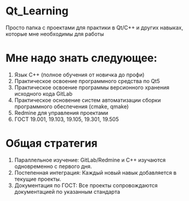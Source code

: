 # Qt_Learning
Просто папка с проектами для практики в Qt/C++ и других навыках, которые мне необходимы для работы


# Мне надо знать следующее:
1) Язык С++ (полное обучения от новичка до профи)
2) Практическое освоение программного средства по Qt5
3) Практическое освоение программы версионного хранения исходного кода GitLab
4) Практическое основение систем автоматизации сборки программного обеспечения (cmake, qmake)
5) Redmine для управления проектами
6) ГОСТ 19.001, 19.103, 19.105, 19.301, 19.505

# Общая стратегия
1) Параллельное изучение: GitLab/Redmine и C++ изучаются одновременно с первого дня.
2) Постепенная интеграция: Каждый новый навык добавляется в текущие проекты.
3) Документация по ГОСТ: Все проекты сопровождаются документацией по указанным стандарта

